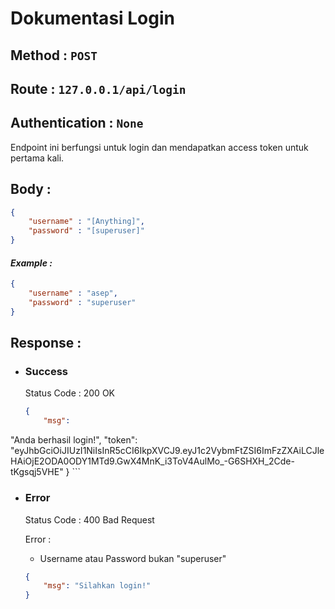 # Dokumentasi Login
## **Method :**  `POST`
## **Route :**  `127.0.0.1/api/login`
## **Authentication :**  `None`
Endpoint ini berfungsi untuk login dan mendapatkan access token untuk pertama kali.
## **Body :** 
```json
{
    "username" : "[Anything]",
    "password" : "[superuser]"
}
```
#### *Example :* 
```json
{
    "username" : "asep",
    "password" : "superuser"
}
```

## **Response :**

- ### **Success**
    Status Code : 200 OK
    ```json
    {
        "msg": 
"Anda berhasil login!",
	"token":
"eyJhbGciOiJIUzI1NiIsInR5cCI6IkpXVCJ9.eyJ1c2VybmFtZSI6ImFzZXAiLCJleHAiOjE2ODA0ODY1MTd9.GwX4MnK_i3ToV4AulMo_-G6SHXH_2Cde-tKgsqj5VHE"
    }
    ```
- ### **Error**
    Status Code : 400 Bad Request

    Error :
    - Username atau Password bukan "superuser"
    ```json
    {
        "msg": "Silahkan login!"
    }
    ```

